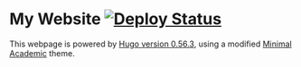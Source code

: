 # My Website [![Deploy Status](https://api.netlify.com/api/v1/badges/18bbc38c-4f8b-4ce3-ade1-64e5ae7ae05b/deploy-status)](https://app.netlify.com/sites/trusting-bassi-a6d09d/deploys)

This webpage is powered by [Hugo version 0.56.3](https://github.com/gohugoio/hugo/releases/download/v0.56.3/hugo_0.56.3_Linux-64bit.tar.gz), using a modified [Minimal Academic](https://themes.gohugo.io/minimal-academic/) theme.

